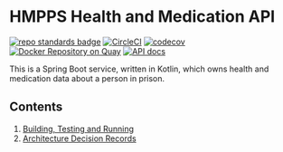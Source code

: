 # HMPPS Health and Medication API
[![repo standards badge](https://img.shields.io/badge/endpoint.svg?&style=flat&logo=github&url=https%3A%2F%2Foperations-engineering-reports.cloud-platform.service.justice.gov.uk%2Fapi%2Fv1%2Fcompliant_public_repositories%2Fhmpps-health-and-medication-api)](https://operations-engineering-reports.cloud-platform.service.justice.gov.uk/public-report/hmpps-health-and-medication-api "Link to report")
[![CircleCI](https://circleci.com/gh/ministryofjustice/hmpps-health-and-medication-api/tree/main.svg?style=svg)](https://circleci.com/gh/ministryofjustice/hmpps-health-and-medication-api)
[![codecov](https://codecov.io/github/ministryofjustice/hmpps-health-and-medication-api/branch/main/graph/badge.svg)](https://codecov.io/github/ministryofjustice/hmpps-health-and-medication-api)
[![Docker Repository on Quay](https://img.shields.io/badge/quay.io-repository-2496ED.svg?logo=docker)](https://quay.io/repository/hmpps/hmpps-health-and-medication-api)
[![API docs](https://img.shields.io/badge/API_docs_-view-85EA2D.svg?logo=swagger)](https://health-and-medication-api-dev.prison.service.justice.gov.uk/swagger-ui/index.html)

This is a Spring Boot service, written in Kotlin, which owns health and medication data about a person in prison.

## Contents

1. [Building, Testing and Running](readme/build_test_run.md)
2. [Architecture Decision Records](architecture-decision-record/README.md)
